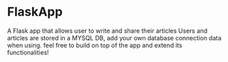 # FlaskApp
A Flask app that allows user to write and share their articles
Users and articles are stored in a MYSQL DB, add your own database connection data when using. 
feel free to build on top of the app and extend its functionalities! 

